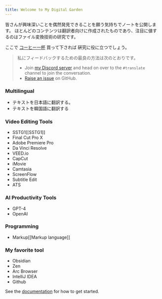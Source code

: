 ```yaml
---
title: Welcome to My Digital Garden
---
```


皆さんが興味深いことを偶然発見できることを願う気持ちでノートを公開します。
ほとんどのコンテンツは翻訳者向けに作成されたものであり、注目に値するのはファイル変換技術の研究です。

ここで [コーヒー一杯](https://ko-fi.com/saloo) 買って下されば 硏究に役に立つでしょう。
>私にフィードバックするための最良の方法は次のとおりです。
>- Join [my Discord server](https://discord.com/invite/7tjTBnve) and head on over to the `#translate` channel to join the conversation.
>- [Raise an issue](https://github.com/shougen007/translate/issues/new) on GitHub.


### Multilingual
- テキストを日本語に翻訳する。
- テキストを韓国語に翻訳する

### Video Editing Tools
- SSTG1[[SSTG1]]
- Final Cut Pro X
- Adobe Premiere Pro
- Da Vinci Resolve
- VEED.io
- CapCut
- iMovie
- Camtasia
- ScreenFlow
- Subtitle Edit
- ATS

### AI Productivity Tools
- GPT-4
- OpenAI

### Programming
- Markup[[Markup language]]

### My favorite tool
- Obsidian
- Zen
- Arc Browser
- IntelliJ IDEA
- Github


See the [documentation](https://saloo.xyz) for how to get started.